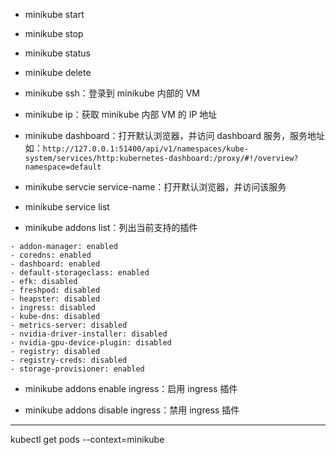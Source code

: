 
* minikube start
* minikube stop
* minikube status
* minikube delete

* minikube ssh：登录到 minikube 内部的 VM

* minikube ip：获取 minikube 内部 VM 的 IP 地址

* minikube dashboard：打开默认浏览器，并访问 dashboard 服务，服务地址如：`http://127.0.0.1:51400/api/v1/namespaces/kube-system/services/http:kubernetes-dashboard:/proxy/#!/overview?namespace=default`

* minikube servcie service-name：打开默认浏览器，并访问该服务

* minikube service list

* minikube addons list：列出当前支持的插件

```
- addon-manager: enabled
- coredns: enabled
- dashboard: enabled
- default-storageclass: enabled
- efk: disabled
- freshpod: disabled
- heapster: disabled
- ingress: disabled
- kube-dns: disabled
- metrics-server: disabled
- nvidia-driver-installer: disabled
- nvidia-gpu-device-plugin: disabled
- registry: disabled
- registry-creds: disabled
- storage-provisioner: enabled
```

* minikube addons enable ingress：启用 ingress 插件

* minikube addons disable ingress：禁用 ingress 插件

---

kubectl get pods --context=minikube